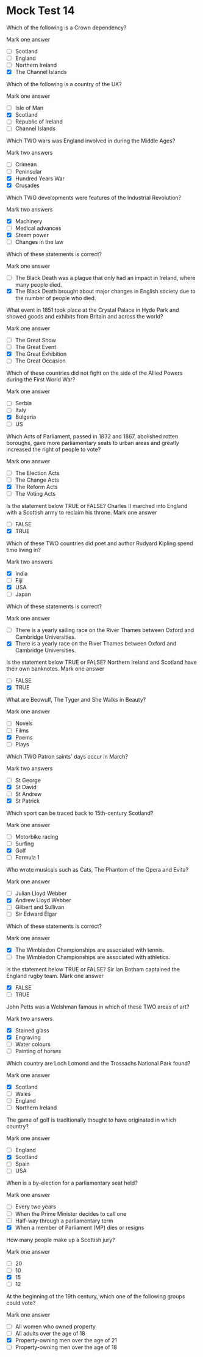 # Mock Test 14

Which of the following is a Crown dependency?

Mark one answer

- [ ]  Scotland
- [ ]  England
- [ ]  Northern Ireland
- [x]  The Channel Islands

Which of the following is a country of the UK?

Mark one answer

- [ ]  Isle of Man
- [x]  Scotland
- [ ]  Republic of Ireland
- [ ]  Channel Islands

Which TWO wars was England involved in during the Middle Ages?

Mark two answers

- [ ]  Crimean
- [ ]  Peninsular
- [x]  Hundred Years War
- [x]  Crusades

Which TWO developments were features of the Industrial Revolution?

Mark two answers

- [x]  Machinery
- [ ]  Medical advances
- [x]  Steam power
- [ ]  Changes in the law

Which of these statements is correct?

Mark one answer

- [ ]  The Black Death was a plague that only had an impact in Ireland, where many people died.
- [x]  The Black Death brought about major changes in English society due to the number of people who died.

What event in 1851 took place at the Crystal Palace in Hyde Park and showed goods and exhibits from Britain and across the world?

Mark one answer

- [ ]  The Great Show
- [ ]  The Great Event
- [x]  The Great Exhibition
- [ ]  The Great Occasion

Which of these countries did not fight on the side of the Allied Powers during the First World War?

Mark one answer

- [ ]  Serbia
- [ ]  Italy
- [x]  Bulgaria
- [ ]  US

Which Acts of Parliament, passed in 1832 and 1867, abolished rotten boroughs, gave more parliamentary seats to urban areas and greatly increased the right of people to vote?

Mark one answer

- [ ]  The Election Acts
- [ ]  The Change Acts
- [x]  The Reform Acts
- [ ]  The Voting Acts

Is the statement below TRUE or FALSE?
Charles II marched into England with a Scottish army to reclaim his throne.
Mark one answer

- [ ]  FALSE
- [x]  TRUE

Which of these TWO countries did poet and author Rudyard Kipling spend time living in?

Mark two answers

- [x]  India
- [ ]  Fiji
- [x]  USA
- [ ]  Japan

Which of these statements is correct?

Mark one answer

- [ ]  There is a yearly sailing race on the River Thames between Oxford and Cambridge Universities.
- [x]  There is a yearly race on the River Thames between Oxford and Cambridge Universities.

Is the statement below TRUE or FALSE?
Northern Ireland and Scotland have their own banknotes.
Mark one answer

- [ ]  FALSE
- [x]  TRUE

What are Beowulf, The Tyger and She Walks in Beauty?

Mark one answer

- [ ]  Novels
- [ ]  Films
- [x]  Poems
- [ ]  Plays

Which TWO Patron saints' days occur in March?

Mark two answers

- [ ]  St George
- [x]  St David
- [ ]  St Andrew
- [x]  St Patrick

Which sport can be traced back to 15th-century Scotland?

Mark one answer

- [ ]  Motorbike racing
- [ ]  Surfing
- [x]  Golf
- [ ]  Formula 1

Who wrote musicals such as Cats, The Phantom of the Opera and Evita?

Mark one answer

- [ ]  Julian Lloyd Webber
- [x]  Andrew Lloyd Webber
- [ ]  Gilbert and Sullivan
- [ ]  Sir Edward Elgar

Which of these statements is correct?

Mark one answer

- [x]  The Wimbledon Championships are associated with tennis.
- [ ]  The Wimbledon Championships are associated with athletics.

Is the statement below TRUE or FALSE?
Sir Ian Botham captained the England rugby team.
Mark one answer

- [x]  FALSE
- [ ]  TRUE

John Petts was a Welshman famous in which of these TWO areas of art?

Mark two answers

- [x]  Stained glass
- [x]  Engraving
- [ ]  Water colours
- [ ]  Painting of horses

Which country are Loch Lomond and the Trossachs National Park found?

Mark one answer

- [x]  Scotland
- [ ]  Wales
- [ ]  England
- [ ]  Northern Ireland

The game of golf is traditionally thought to have originated in which country?

Mark one answer

- [ ]  England
- [x]  Scotland
- [ ]  Spain
- [ ]  USA

When is a by-election for a parliamentary seat held?

Mark one answer

- [ ]  Every two years
- [ ]  When the Prime Minister decides to call one
- [ ]  Half-way through a parliamentary term
- [x]  When a member of Parliament (MP) dies or resigns

How many people make up a Scottish jury?

Mark one answer

- [ ]  20
- [ ]  10
- [x]  15
- [ ]  12

At the beginning of the 19th century, which one of the following groups could vote?

Mark one answer

- [ ]  All women who owned property
- [ ]  All adults over the age of 18
- [x]  Property-owning men over the age of 21
- [ ]  Property-owning men over the age of 18